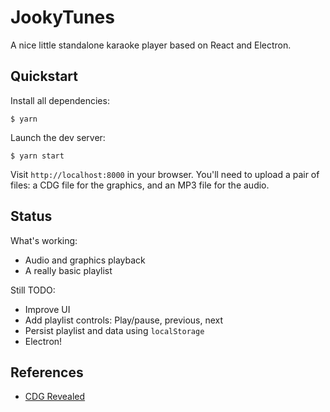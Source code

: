 # JookyTunes

A nice little standalone karaoke player based on React and Electron.

## Quickstart

Install all dependencies:

```
$ yarn
```

Launch the dev server:

```
$ yarn start
```

Visit `http://localhost:8000` in your browser. You'll need to upload a pair of files: a CDG file for the graphics, and an MP3 file for the audio.

## Status

What's working:

* Audio and graphics playback
* A really basic playlist

Still TODO:

* Improve UI
* Add playlist controls: Play/pause, previous, next
* Persist playlist and data using `localStorage`
* Electron!


## References

* [CDG Revealed](https://jbum.com/cdg_revealed.html)


